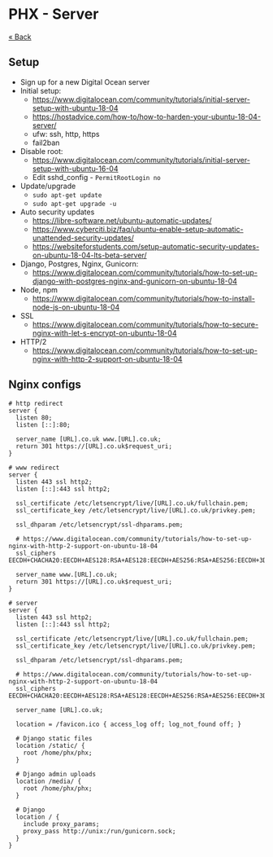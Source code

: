 # PHX - Server

[&laquo; Back](../README.md)

## Setup

* Sign up for a new Digital Ocean server
* Initial setup:
    - https://www.digitalocean.com/community/tutorials/initial-server-setup-with-ubuntu-18-04
    - https://hostadvice.com/how-to/how-to-harden-your-ubuntu-18-04-server/
    - ufw: ssh, http, https
    - fail2ban
* Disable root:
    - https://www.digitalocean.com/community/tutorials/initial-server-setup-with-ubuntu-16-04
    - Edit sshd_config - `PermitRootLogin no`
* Update/upgrade
    - `sudo apt-get update`
    - `sudo apt-get upgrade -u`
* Auto security updates
    - https://libre-software.net/ubuntu-automatic-updates/
    - https://www.cyberciti.biz/faq/ubuntu-enable-setup-automatic-unattended-security-updates/
    - https://websiteforstudents.com/setup-automatic-security-updates-on-ubuntu-18-04-lts-beta-server/
* Django, Postgres, Nginx, Gunicorn:
    - https://www.digitalocean.com/community/tutorials/how-to-set-up-django-with-postgres-nginx-and-gunicorn-on-ubuntu-18-04
* Node, npm
    - https://www.digitalocean.com/community/tutorials/how-to-install-node-js-on-ubuntu-18-04
* SSL
    - https://www.digitalocean.com/community/tutorials/how-to-secure-nginx-with-let-s-encrypt-on-ubuntu-18-04
* HTTP/2
    - https://www.digitalocean.com/community/tutorials/how-to-set-up-nginx-with-http-2-support-on-ubuntu-18-04


## Nginx configs

```
# http redirect
server {
  listen 80;
  listen [::]:80;

  server_name [URL].co.uk www.[URL].co.uk;
  return 301 https://[URL].co.uk$request_uri;
}

# www redirect
server {
  listen 443 ssl http2;
  listen [::]:443 ssl http2;

  ssl_certificate /etc/letsencrypt/live/[URL].co.uk/fullchain.pem;
  ssl_certificate_key /etc/letsencrypt/live/[URL].co.uk/privkey.pem;

  ssl_dhparam /etc/letsencrypt/ssl-dhparams.pem;

  # https://www.digitalocean.com/community/tutorials/how-to-set-up-nginx-with-http-2-support-on-ubuntu-18-04
  ssl_ciphers EECDH+CHACHA20:EECDH+AES128:RSA+AES128:EECDH+AES256:RSA+AES256:EECDH+3DES:RSA+3DES:!MD5;

  server_name www.[URL].co.uk;
  return 301 https://[URL].co.uk$request_uri;
}

# server
server {
  listen 443 ssl http2;
  listen [::]:443 ssl http2;

  ssl_certificate /etc/letsencrypt/live/[URL].co.uk/fullchain.pem;
  ssl_certificate_key /etc/letsencrypt/live/[URL].co.uk/privkey.pem;

  ssl_dhparam /etc/letsencrypt/ssl-dhparams.pem;

  # https://www.digitalocean.com/community/tutorials/how-to-set-up-nginx-with-http-2-support-on-ubuntu-18-04
  ssl_ciphers EECDH+CHACHA20:EECDH+AES128:RSA+AES128:EECDH+AES256:RSA+AES256:EECDH+3DES:RSA+3DES:!MD5;

  server_name [URL].co.uk;

  location = /favicon.ico { access_log off; log_not_found off; }

  # Django static files
  location /static/ {
    root /home/phx/phx;
  }

  # Django admin uploads
  location /media/ {
    root /home/phx/phx;
  }

  # Django
  location / {
    include proxy_params;
    proxy_pass http://unix:/run/gunicorn.sock;
  }
}
```
